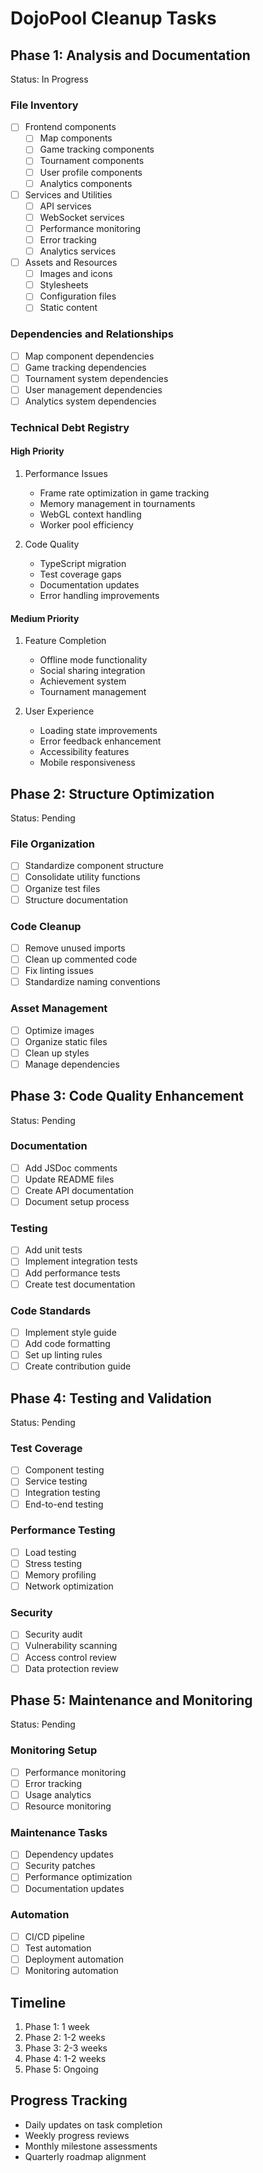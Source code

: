 # DojoPool Cleanup Tasks

## Phase 1: Analysis and Documentation

Status: In Progress

### File Inventory

- [ ] Frontend components
  - [ ] Map components
  - [ ] Game tracking components
  - [ ] Tournament components
  - [ ] User profile components
  - [ ] Analytics components

- [ ] Services and Utilities
  - [ ] API services
  - [ ] WebSocket services
  - [ ] Performance monitoring
  - [ ] Error tracking
  - [ ] Analytics services

- [ ] Assets and Resources
  - [ ] Images and icons
  - [ ] Stylesheets
  - [ ] Configuration files
  - [ ] Static content

### Dependencies and Relationships

- [ ] Map component dependencies
- [ ] Game tracking dependencies
- [ ] Tournament system dependencies
- [ ] User management dependencies
- [ ] Analytics system dependencies

### Technical Debt Registry

#### High Priority

1. Performance Issues
   - Frame rate optimization in game tracking
   - Memory management in tournaments
   - WebGL context handling
   - Worker pool efficiency

2. Code Quality
   - TypeScript migration
   - Test coverage gaps
   - Documentation updates
   - Error handling improvements

#### Medium Priority

1. Feature Completion
   - Offline mode functionality
   - Social sharing integration
   - Achievement system
   - Tournament management

2. User Experience
   - Loading state improvements
   - Error feedback enhancement
   - Accessibility features
   - Mobile responsiveness

## Phase 2: Structure Optimization

Status: Pending

### File Organization

- [ ] Standardize component structure
- [ ] Consolidate utility functions
- [ ] Organize test files
- [ ] Structure documentation

### Code Cleanup

- [ ] Remove unused imports
- [ ] Clean up commented code
- [ ] Fix linting issues
- [ ] Standardize naming conventions

### Asset Management

- [ ] Optimize images
- [ ] Organize static files
- [ ] Clean up styles
- [ ] Manage dependencies

## Phase 3: Code Quality Enhancement

Status: Pending

### Documentation

- [ ] Add JSDoc comments
- [ ] Update README files
- [ ] Create API documentation
- [ ] Document setup process

### Testing

- [ ] Add unit tests
- [ ] Implement integration tests
- [ ] Add performance tests
- [ ] Create test documentation

### Code Standards

- [ ] Implement style guide
- [ ] Add code formatting
- [ ] Set up linting rules
- [ ] Create contribution guide

## Phase 4: Testing and Validation

Status: Pending

### Test Coverage

- [ ] Component testing
- [ ] Service testing
- [ ] Integration testing
- [ ] End-to-end testing

### Performance Testing

- [ ] Load testing
- [ ] Stress testing
- [ ] Memory profiling
- [ ] Network optimization

### Security

- [ ] Security audit
- [ ] Vulnerability scanning
- [ ] Access control review
- [ ] Data protection review

## Phase 5: Maintenance and Monitoring

Status: Pending

### Monitoring Setup

- [ ] Performance monitoring
- [ ] Error tracking
- [ ] Usage analytics
- [ ] Resource monitoring

### Maintenance Tasks

- [ ] Dependency updates
- [ ] Security patches
- [ ] Performance optimization
- [ ] Documentation updates

### Automation

- [ ] CI/CD pipeline
- [ ] Test automation
- [ ] Deployment automation
- [ ] Monitoring automation

## Timeline

1. Phase 1: 1 week
2. Phase 2: 1-2 weeks
3. Phase 3: 2-3 weeks
4. Phase 4: 1-2 weeks
5. Phase 5: Ongoing

## Progress Tracking

- Daily updates on task completion
- Weekly progress reviews
- Monthly milestone assessments
- Quarterly roadmap alignment
